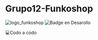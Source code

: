 # Grupo12-Funkoshop

![logo_funkoshop](https://github.com/claumiranda/Grupo12-Funkoshop/assets/133828623/0571c8f9-9e44-4b8a-b198-a77b104e4ee7)
![Badge en Desarollo](https://img.shields.io/badge/STATUS-EN%20DESAROLLO-green)

:computer:Codo a codo
